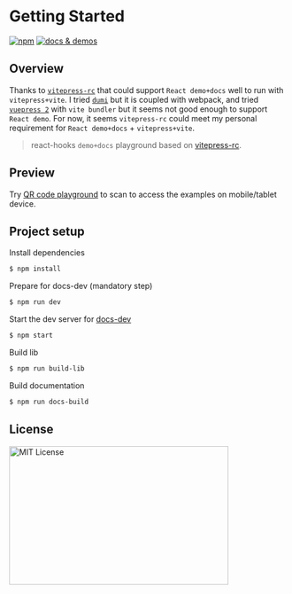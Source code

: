 # Getting Started

[![npm](https://img.shields.io/npm/v/rui-next)](https://www.npmjs.com/package/rui-next) <a href="https://nikoni.top/rui-next/docs/" target="_blank"><img src="https://img.shields.io/static/v1?label=&message=docs%20%26%20demos&color=3366cc" alt="docs & demos" /></a>

## Overview

Thanks to [`vitepress-rc`](https://github.com/cvnine/vitepress-rc) that could support `React demo+docs` well to run with `vitepress+vite`. I tried [`dumi`](https://d.umijs.org/) but it is coupled with webpack, and tried [`vuepress 2`](https://github.com/vuepress/vuepress-next) with `vite bundler` but it seems not good enough to support `React demo`. For now, it seems `vitepress-rc` could meet my personal requirement for `React demo+docs` + `vitepress+vite`.

> react-hooks `demo+docs` playground based on [vitepress-rc](https://github.com/cvnine/vitepress-rc).

## Preview

Try [QR code playground](https://nikoni.top/rui-next/docs/components/qr-code/demo/index.html) to scan to access the examples on mobile/tablet device.

## Project setup

Install dependencies

```bash
$ npm install
```

Prepare for docs-dev (mandatory step)

```bash
$ npm run dev
```

Start the dev server for [docs-dev](http://localhost:3000/rui-next/docs/)

```bash
$ npm start
```

Build lib

```bash
$ npm run build-lib
```

Build documentation

```bash
$ npm run docs-build
```

## License

<img src="https://nikoni.top/images/niko-mit-react.png" alt="MIT License" width="396" height="250"/>
